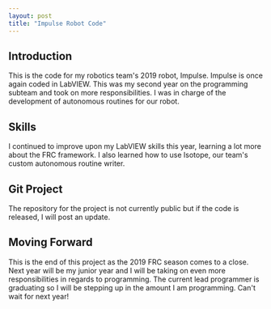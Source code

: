 ```yaml
---
layout: post
title: "Impulse Robot Code"
---
```


## Introduction

This is the code for my robotics team's 2019 robot, Impulse. Impulse is once again coded in LabVIEW. This was my second year on the programming subteam and took on more responsibilities. I was in charge of the development of autonomous routines for our robot.

## Skills

I continued to improve upon my LabVIEW skills this year, learning a lot more about the FRC framework. I also learned how to use Isotope, our team's custom autonomous routine writer.

## Git Project

The repository for the project is not currently public but if the code is released, I will post an update.

## Moving Forward

This is the end of this project as the 2019 FRC season comes to a close. Next year will be my junior year and I will be taking on even more responsibilities in regards to programming. The current lead programmer is graduating so I will be stepping up in the amount I am programming. Can't wait for next year!
